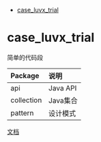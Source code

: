 <!-- TOC -->

- [case_luvx_trial](#case_luvx_trial)

<!-- /TOC -->

# case_luvx_trial

简单的代码段

|Package|说明|
|:--|:--|
|api|Java API|
|collection|Java集合|
|pattern|设计模式|


[文档](https://github.com/LuVx21/hexo/tree/master/source/_posts)